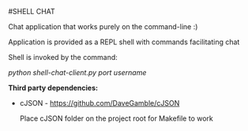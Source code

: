 #SHELL CHAT

Chat application that works purely on the command-line :)

Application is provided as a REPL shell with commands
facilitating chat

Shell is invoked by the command:

 *python shell-chat-client.py port username* 

**Third party dependencies:**
* cJSON - https://github.com/DaveGamble/cJSON

  Place cJSON folder on the project root for Makefile to work
